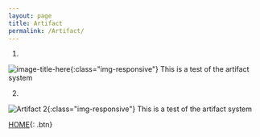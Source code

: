 ```yaml
---
layout: page
title: Artifact
permalink: /Artifact/
---
```

1.

![image-title-here](https://kbimages1-a.akamaihd.net/f67d956e-a375-4af4-a578-175334971d64/353/569/90/False/the-private-history-of-a-campaign-that-failed.jpg){:class="img-responsive"}
This is a test of the artifact system

2.

![Artifact 2](https://kbimages1-a.akamaihd.net/f67d956e-a375-4af4-a578-175334971d64/353/569/90/False/the-private-history-of-a-campaign-that-failed.jpg){:class="img-responsive"}
This is a test of the artifact system


[HOME](/engl-2260/){: .btn}

